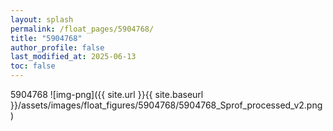 ```yaml
---
layout: splash
permalink: /float_pages/5904768/
title: "5904768"
author_profile: false
last_modified_at: 2025-06-13
toc: false
---
```

 
5904768
![img-png]({{ site.url }}{{ site.baseurl }}/assets/images/float_figures/5904768/5904768_Sprof_processed_v2.png)